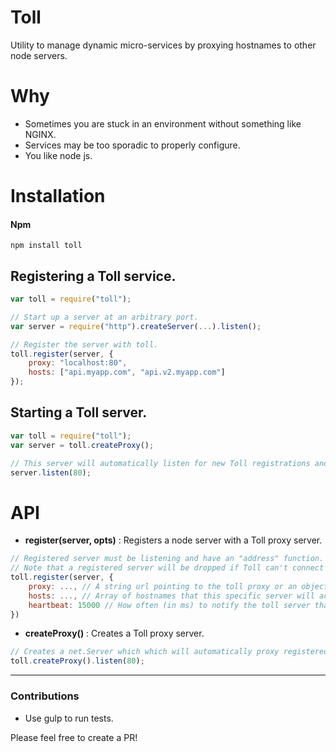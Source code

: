 # Toll

Utility to manage dynamic micro-services by proxying hostnames to other node servers.

# Why

* Sometimes you are stuck in an environment without something like NGINX.
* Services may be too sporadic to properly configure.
* You like node js.

# Installation

#### Npm
```console
npm install toll
```

## Registering a Toll service.
```javascript
var toll = require("toll");

// Start up a server at an arbitrary port.
var server = require("http").createServer(...).listen();

// Register the server with toll.
toll.register(server, {
	proxy: "localhost:80",
	hosts: ["api.myapp.com", "api.v2.myapp.com"]
});
```

## Starting a Toll server.
```javascript
var toll = require("toll");
var server = toll.createProxy();

// This server will automatically listen for new Toll registrations and proxy by hostname.
server.listen(80);
```

# API
+ **register(server, opts)** : Registers a node server with a Toll proxy server.


```javascript
// Registered server must be listening and have an "address" function.
// Note that a registered server will be dropped if Toll can't connect to it until it sends another heartbeat.
toll.register(server, {
	proxy: ..., // A string url pointing to the toll proxy or an object with { host, port }.
	hosts: ..., // Array of hostnames that this specific server will accept from the Toll proxy.
	heartbeat: 15000 // How often (in ms) to notify the toll server that this server is still alive.
})
```

+ **createProxy()** : Creates a Toll proxy server.


```javascript
// Creates a net.Server which which will automatically proxy registered toll services.
toll.createProxy().listen(80);
```

---

### Contributions

* Use gulp to run tests.

Please feel free to create a PR!
